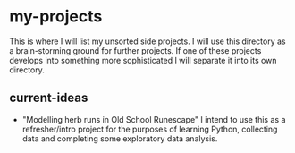 # my-projects
This is where I will list my unsorted side projects. 
I will use this directory as a brain-storming ground for further projects.
If one of these projects develops into something more sophisticated I will separate it into its own directory.

## current-ideas
- "Modelling herb runs in Old School Runescape"
I intend to use this as a refresher/intro project for the purposes of learning Python, collecting data and completing some exploratory data analysis. 
